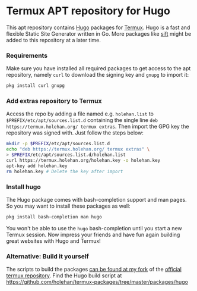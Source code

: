 # Termux APT repository for Hugo

This apt repository contains [Hugo](https://gohugo.io/) packages for [Termux](https://termux.com/). Hugo is a fast and flexible Static Site Generator written in Go. More packages like [sift](https://github.com/svent/sift) might be added to this repository at a later time.

### Requirements

Make sure you have installed all required packages to get access to the apt repository, namely `curl` to download the signing key and `gnupg` to import it:

```bash
pkg install curl gnupg
```

### Add extras repository to Termux

Access the repo by adding a file named e.g. `holehan.list` to `$PREFIX/etc/apt/sources.list.d` containing the single line
`deb https://termux.holehan.org/ termux extras`. Then import the GPG key the repository was signed with. Just follow the steps below:

```bash
mkdir -p $PREFIX/etc/apt/sources.list.d
echo "deb https://termux.holehan.org/ termux extras" \
> $PREFIX/etc/apt/sources.list.d/holehan.list
curl https://termux.holehan.org/holehan.key -o holehan.key
apt-key add holehan.key
rm holehan.key # Delete the key after import 
```

### Install hugo

The Hugo package comes with bash-completion support and man pages. So you may want to install these packages as well:

```bash
pkg install bash-completion man hugo
```

You won't be able to use the `hugo` bash-completion until you start a new Termux session. Now impress your friends and have fun again building great websites with Hugo and Termux!

### Alternative: Build it yourself

The scripts to build the packages [can be found at my fork](https://github.com/holehan/termux-packages) of the [official termux repository](https://github.com/termux/termux-packages). Find the Hugo build script at https://github.com/holehan/termux-packages/tree/master/packages/hugo
